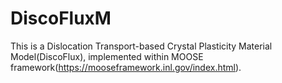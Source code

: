 DiscoFluxM
=====

This is a Dislocation Transport-based Crystal Plasticity Material Model(DiscoFlux), implemented within MOOSE framework(https://mooseframework.inl.gov/index.html).

